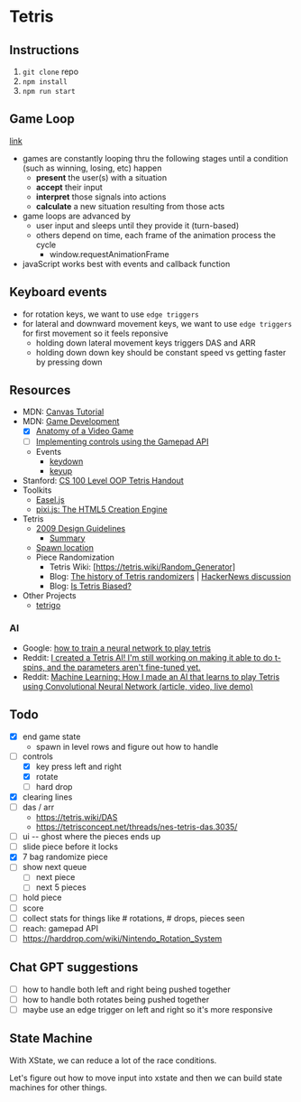 # Tetris

## Instructions

1. `git clone` repo
1. `npm install`
1. `npm run start`

## Game Loop

[link](https://developer.mozilla.org/en-US/docs/Games)

- games are constantly looping thru the following stages until a condition (such as winning, losing, etc) happen
  - **present** the user(s) with a situation
  - **accept** their input
  - **interpret** those signals into actions
  - **calculate** a new situation resulting from those acts
- game loops are advanced by
  - user input and sleeps until they provide it (turn-based)
  - others depend on time, each frame of the animation process the cycle
    - window.requestAnimationFrame
- javaScript works best with events and callback function

## Keyboard events

- for rotation keys, we want to use `edge triggers`
- for lateral and downward movement keys, we want to use `edge triggers` for first movement so it feels reponsive
  - holding down lateral movement keys triggers DAS and ARR
  - holding down down key should be constant speed vs getting faster by pressing down

## Resources

- MDN: [Canvas Tutorial](https://developer.mozilla.org/en-US/docs/Web/API/Canvas_API/Tutorial)
- MDN: [Game Development](https://developer.mozilla.org/en-US/docs/Games)
  - [x] [Anatomy of a Video Game](https://developer.mozilla.org/en-US/docs/Games/Anatomy)
  - [ ] [Implementing controls using the Gamepad API](https://developer.mozilla.org/en-US/docs/Games/Techniques/Controls_Gamepad_API)
  - Events
    - [keydown](https://developer.mozilla.org/en-US/docs/Web/API/Element/keydown_event)
    - [keyup](https://developer.mozilla.org/en-US/docs/Web/API/Element/keyup_event)
- Stanford: [CS 100 Level OOP Tetris Handout](https://web.stanford.edu/class/archive/cs/cs108/cs108.1092/handouts/11HW2Tetris.pdf)
- Toolkits
  - [Easel.js](https://createjs.com/easeljs)
  - [pixi.js: The HTML5 Creation Engine](https://pixijs.com/)
- Tetris
  - [2009 Design Guidelines](https://archive.org/details/2009-tetris-variant-concepts_202201/2009%20Tetris%20Design%20Guideline/)
    - [Summary](https://tetris.fandom.com/wiki/Tetris_Guideline)
  - [Spawn location](https://harddrop.com/wiki/Spawn_Location)
  - Piece Randomization
    - Tetris Wiki: [https://tetris.wiki/Random_Generator]
    - Blog: [The history of Tetris randomizers](https://simon.lc/the-history-of-tetris-randomizers) | [HackerNews discussion](https://news.ycombinator.com/item?id=20872110)
    - Blog: [Is Tetris Biased?](https://babeheim.com/blog/2020-12-29-is-tetris-biased/)
- Other Projects
  - [tetrigo](https://github.com/Broderick-Westrope/tetrigo)

### AI

- Google: [how to train a neural network to play tetris](https://www.google.com/search?client=firefox-b-1-d&q=how+to+train+a+neural+network+to+play+tetris)
- Reddit: [I created a Tetris AI! I'm still working on making it able to do t-spins, and the parameters aren't fine-tuned yet.](https://www.reddit.com/r/Tetris/comments/na4dqm/i_created_a_tetris_ai_im_still_working_on_making/)
- Reddit: [Machine Learning: How I made an AI that learns to play Tetris using Convolutional Neural Network (article, video, live demo)](https://www.reddit.com/r/compsci/comments/fvboab/machine_learning_how_i_made_an_ai_that_learns_to/)

## Todo

- [x] end game state
  - spawn in level rows and figure out how to handle
- [ ] controls
  - [x] key press left and right
  - [x] rotate
  - [ ] hard drop
- [x] clearing lines
- [ ] das / arr
  - https://tetris.wiki/DAS
  - https://tetrisconcept.net/threads/nes-tetris-das.3035/
- [ ] ui -- ghost where the pieces ends up
- [ ] slide piece before it locks
- [x] 7 bag randomize piece
- [ ] show next queue
  - [ ] next piece
  - [ ] next 5 pieces
- [ ] hold piece
- [ ] score
- [ ] collect stats for things like # rotations, # drops, pieces seen
- [ ] reach: gamepad API
- [ ] https://harddrop.com/wiki/Nintendo_Rotation_System

## Chat GPT suggestions

- [ ] how to handle both left and right being pushed together
- [ ] how to handle both rotates being pushed together
- [ ] maybe use an edge trigger on left and right so it's more responsive

## State Machine

With XState, we can reduce a lot of the race conditions.

Let's figure out how to move input into xstate and then we can build state machines for other things.

